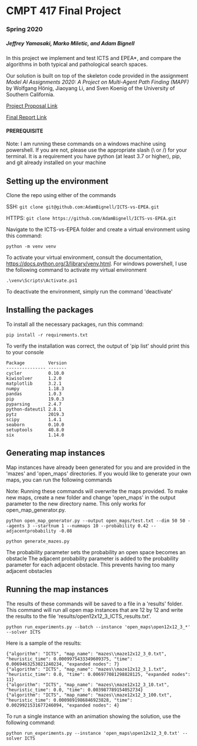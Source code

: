 # CMPT 417 Final Project
### Spring 2020

##### Jeffrey Yamasaki, Marko Miletic, and Adam Bignell

In this project we implement and test ICTS and EPEA*, and compare the algorithms in both typical and pathological search spaces.

Our solution is built on top of the skeleton code provided in the assignment *Model AI Assignments 2020: A Project on Multi-Agent Path Finding (MAPF)* by Wolfgang Hönig, Jiaoyang Li, and Sven Koenig of the University of Southern California.

[Project Proposal Link](https://www.overleaf.com/6315664961tjvgfbzpqpcb)

[Final Report Link](https://www.overleaf.com/4142651994vxvckbxqfnwv)

#### PREREQUISITE

Note: I am running these commands on a windows machine using powershell. If you are not, please use the appropriate slash (\ or /) for your terminal.
It is a requirement you have python (at least 3.7 or higher), pip, and git already installed on your machine

## Setting up the environment
Clone the repo using either of the commands

SSH:
```git clone git@github.com:AdamBignell/ICTS-vs-EPEA.git```

HTTPS:
```git clone https://github.com/AdamBignell/ICTS-vs-EPEA.git```

Navigate to the ICTS-vs-EPEA folder and create a virtual environment using this command:

```python -m venv venv```

To activate your virtual environment, consult the documentation, https://docs.python.org/3/library/venv.html.
For windows powershell, I use the following command to activate my virtual environment

```.\venv\Scripts\Activate.ps1```

To deactivate the environment, simply run the command 'deactivate'

## Installing the packages
To install all the necessary packages, run this command:

```pip install -r requirements.txt```

To verify the installation was correct, the output of 'pip list' should print this to your console

```
Package         Version
--------------- -------
cycler          0.10.0
kiwisolver      1.2.0
matplotlib      3.2.1
numpy           1.18.3
pandas          1.0.3
pip             19.0.3
pyparsing       2.4.7
python-dateutil 2.8.1
pytz            2019.3
scipy           1.4.1
seaborn         0.10.0
setuptools      40.8.0
six             1.14.0
```

## Generating map instances
Map instances have already been generated for you and are provided in the 'mazes' and 'open_maps' directories.
If you would like to generate your own maps, you can run the following commands

Note: Running these commands will overwrite the maps provided.
To make new maps, create a new folder and change 'open_maps' in the output parameter to the new directory name.
This only works for open_map_generator.py.

```python open_map_generator.py --output open_maps/test.txt --dim 50 50 --agents 3 --startnum 1 --nummaps 10 --probability 0.42 --adjacentprobability -0.08```

```python generate_mazes.py```

The probability parameter sets the probability an open space becomes an obstacle
The adjacent probability parameter is added to the probability parameter for each adjacent obstacle. This prevents having too many adjacent obstacles

## Running the map instances
The results of these commands will be saved to a file in a 'results' folder.
This command will run all open map instances that are 12 by 12 and write the results to
the file 'results/open12x12_3_ICTS_results.txt'.

```python run_experiments.py --batch --instance 'open_maps\open12x12_3_*' --solver ICTS```

Here is a sample of the results:

```
{"algorithm": "ICTS", "map_name": "mazes\\maze12x12_3_0.txt", "heuristic_time": 0.0009975433349609375, "time": 0.0069463253021240234, "expanded nodes": 7}
{"algorithm": "ICTS", "map_name": "mazes\\maze12x12_3_1.txt", "heuristic_time": 0.0, "time": 0.006977081298828125, "expanded nodes": 11}
{"algorithm": "ICTS", "map_name": "mazes\\maze12x12_3_10.txt", "heuristic_time": 0.0, "time": 0.003987789154052734}
{"algorithm": "ICTS", "map_name": "mazes\\maze12x12_3_100.txt", "heuristic_time": 0.0009891986846923828, "time": 0.0029921531677246094, "expanded nodes": 4}
```

To run a single instance with an animation showing the solution, use the following command:

```python run_experiments.py --instance 'open_maps\open12x12_3_0.txt' --solver ICTS```

